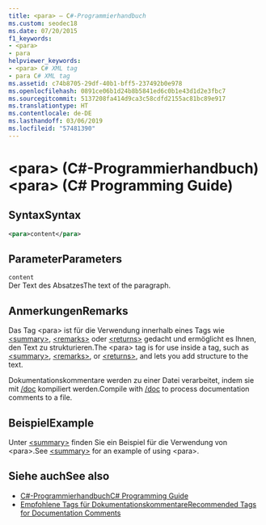 ```yaml
---
title: <para> – C#-Programmierhandbuch
ms.custom: seodec18
ms.date: 07/20/2015
f1_keywords:
- <para>
- para
helpviewer_keywords:
- <para> C# XML tag
- para C# XML tag
ms.assetid: c74b8705-29df-40b1-bff5-237492b0e978
ms.openlocfilehash: 0891ce06b1d24b8b5841ed6c0b1e43d1d2e3fbc7
ms.sourcegitcommit: 5137208fa414d9ca3c58cdfd2155ac81bc89e917
ms.translationtype: HT
ms.contentlocale: de-DE
ms.lasthandoff: 03/06/2019
ms.locfileid: "57481390"
---
```

# <a name="para-c-programming-guide"></a><span data-ttu-id="c492b-102">\<para> (C#-Programmierhandbuch)</span><span class="sxs-lookup"><span data-stu-id="c492b-102">\<para> (C# Programming Guide)</span></span>
## <a name="syntax"></a><span data-ttu-id="c492b-103">Syntax</span><span class="sxs-lookup"><span data-stu-id="c492b-103">Syntax</span></span>  
  
```xml  
<para>content</para>  
```  
  
## <a name="parameters"></a><span data-ttu-id="c492b-104">Parameter</span><span class="sxs-lookup"><span data-stu-id="c492b-104">Parameters</span></span>  
 `content`  
 <span data-ttu-id="c492b-105">Der Text des Absatzes</span><span class="sxs-lookup"><span data-stu-id="c492b-105">The text of the paragraph.</span></span>  
  
## <a name="remarks"></a><span data-ttu-id="c492b-106">Anmerkungen</span><span class="sxs-lookup"><span data-stu-id="c492b-106">Remarks</span></span>  
 <span data-ttu-id="c492b-107">Das Tag \<para> ist für die Verwendung innerhalb eines Tags wie [\<summary>](../../../csharp/programming-guide/xmldoc/summary.md), [\<remarks>](../../../csharp/programming-guide/xmldoc/remarks.md) oder [\<returns>](../../../csharp/programming-guide/xmldoc/returns.md) gedacht und ermöglicht es Ihnen, den Text zu strukturieren.</span><span class="sxs-lookup"><span data-stu-id="c492b-107">The \<para> tag is for use inside a tag, such as [\<summary>](../../../csharp/programming-guide/xmldoc/summary.md), [\<remarks>](../../../csharp/programming-guide/xmldoc/remarks.md), or [\<returns>](../../../csharp/programming-guide/xmldoc/returns.md), and lets you add structure to the text.</span></span>  
  
 <span data-ttu-id="c492b-108">Dokumentationskommentare werden zu einer Datei verarbeitet, indem sie mit [/doc](../../../csharp/language-reference/compiler-options/doc-compiler-option.md) kompiliert werden.</span><span class="sxs-lookup"><span data-stu-id="c492b-108">Compile with [/doc](../../../csharp/language-reference/compiler-options/doc-compiler-option.md) to process documentation comments to a file.</span></span>  
  
## <a name="example"></a><span data-ttu-id="c492b-109">Beispiel</span><span class="sxs-lookup"><span data-stu-id="c492b-109">Example</span></span>  
 <span data-ttu-id="c492b-110">Unter [\<summary>](../../../csharp/programming-guide/xmldoc/summary.md) finden Sie ein Beispiel für die Verwendung von \<para>.</span><span class="sxs-lookup"><span data-stu-id="c492b-110">See [\<summary>](../../../csharp/programming-guide/xmldoc/summary.md) for an example of using \<para>.</span></span>  
  
## <a name="see-also"></a><span data-ttu-id="c492b-111">Siehe auch</span><span class="sxs-lookup"><span data-stu-id="c492b-111">See also</span></span>

- [<span data-ttu-id="c492b-112">C#-Programmierhandbuch</span><span class="sxs-lookup"><span data-stu-id="c492b-112">C# Programming Guide</span></span>](../../../csharp/programming-guide/index.md)
- [<span data-ttu-id="c492b-113">Empfohlene Tags für Dokumentationskommentare</span><span class="sxs-lookup"><span data-stu-id="c492b-113">Recommended Tags for Documentation Comments</span></span>](../../../csharp/programming-guide/xmldoc/recommended-tags-for-documentation-comments.md)
